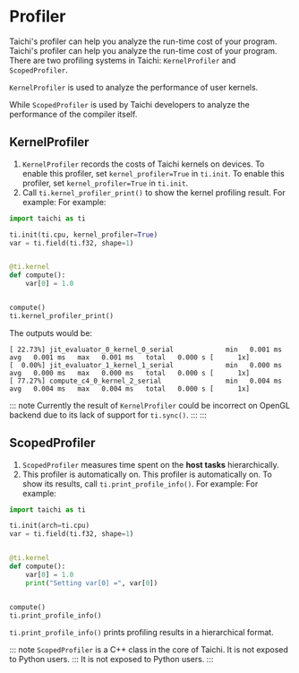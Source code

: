 # Profiler

Taichi's profiler can help you analyze the run-time cost of your program. Taichi's profiler can help you analyze the run-time cost of your program. There are two profiling systems in Taichi: `KernelProfiler` and `ScopedProfiler`.

`KernelProfiler` is used to analyze the performance of user kernels.

While `ScopedProfiler` is used by Taichi developers to analyze the performance of the compiler itself.

## KernelProfiler

1.  `KernelProfiler` records the costs of Taichi kernels on devices. To enable this profiler, set `kernel_profiler=True` in `ti.init`. To enable this profiler, set `kernel_profiler=True` in `ti.init`.
2.  Call `ti.kernel_profiler_print()` to show the kernel profiling result. For example: For example:

```python {3,13}
import taichi as ti

ti.init(ti.cpu, kernel_profiler=True)
var = ti.field(ti.f32, shape=1)


@ti.kernel
def compute():
    var[0] = 1.0


compute()
ti.kernel_profiler_print()
```

The outputs would be:

```
[ 22.73%] jit_evaluator_0_kernel_0_serial             min   0.001 ms   avg   0.001 ms   max   0.001 ms   total   0.000 s [      1x]
[  0.00%] jit_evaluator_1_kernel_1_serial             min   0.000 ms   avg   0.000 ms   max   0.000 ms   total   0.000 s [      1x]
[ 77.27%] compute_c4_0_kernel_2_serial                min   0.004 ms   avg   0.004 ms   max   0.004 ms   total   0.000 s [      1x]
```

::: note
Currently the result of `KernelProfiler` could be incorrect on OpenGL backend due to its lack of support for `ti.sync()`. :::
:::

## ScopedProfiler

1.  `ScopedProfiler` measures time spent on the **host tasks** hierarchically.
2.  This profiler is automatically on. This profiler is automatically on. To show its results, call `ti.print_profile_info()`. For example: For example:

```python
import taichi as ti

ti.init(arch=ti.cpu)
var = ti.field(ti.f32, shape=1)


@ti.kernel
def compute():
    var[0] = 1.0
    print("Setting var[0] =", var[0])


compute()
ti.print_profile_info()
```

`ti.print_profile_info()` prints profiling results in a hierarchical format.

::: note
`ScopedProfiler` is a C++ class in the core of Taichi. It is not exposed to Python users. ::: It is not exposed to Python users.
:::
